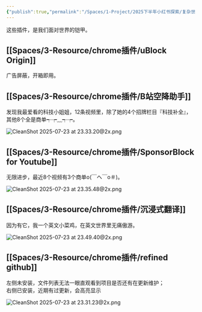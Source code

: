 ```yaml
---
{"publish":true,"permalink":"/Spaces/1-Project/2025下半年小红书探索/复杂世界里，这几个浏览器插件就够了.md","created":"2025-07-23","modified":"2025-07-24","published":"2025-08-01T00:34:14.834+08:00","cssclasses":""}
---
```



这些插件，是我们面对世界的铠甲。

## [[Spaces/3-Resource/chrome插件/uBlock Origin]]

广告屏蔽，开箱即用。

## [[Spaces/3-Resource/chrome插件/B站空降助手]]

发现我最爱看的科技小姐姐，12条视频里，除了她的4个招牌栏目『科技补全』，其他8个全是商单┭┮﹏┭┮。

![CleanShot 2025-07-23 at 23.33.20@2x.png](https://pub-pic.oldwinter.top/2025/07/588f2e0e48671d0a88404d00f7b5e4e4.png)

## [[Spaces/3-Resource/chrome插件/SponsorBlock for Youtube]]

无限进步，最近8个视频有3个商单o(￣ヘ￣o＃)。

![CleanShot 2025-07-23 at 23.35.48@2x.png](https://pub-pic.oldwinter.top/2025/07/71b4aca3c68fead258f1f8cd0ebf062d.png)

## [[Spaces/3-Resource/chrome插件/沉浸式翻译]]

因为有它，我一个英文小菜鸡，在英文世界里无痛傲游。

![CleanShot 2025-07-23 at 23.49.40@2x.png](https://pub-pic.oldwinter.top/2025/07/a63bb443246c0ef0b58f7b78c97fadc1.png)

## [[Spaces/3-Resource/chrome插件/refined github]]

左侧未安装，文件列表无法一眼直观看到项目是否还有在更新维护；  
右侧已安装，近期有过更新，会高亮显示

![CleanShot 2025-07-23 at 23.31.23@2x.png](https://pub-pic.oldwinter.top/2025/07/06d4d21e063be8cdd1d2a8b2782562f4.png)
